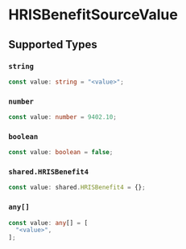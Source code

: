 # HRISBenefitSourceValue


## Supported Types

### `string`

```typescript
const value: string = "<value>";
```

### `number`

```typescript
const value: number = 9402.10;
```

### `boolean`

```typescript
const value: boolean = false;
```

### `shared.HRISBenefit4`

```typescript
const value: shared.HRISBenefit4 = {};
```

### `any[]`

```typescript
const value: any[] = [
  "<value>",
];
```

